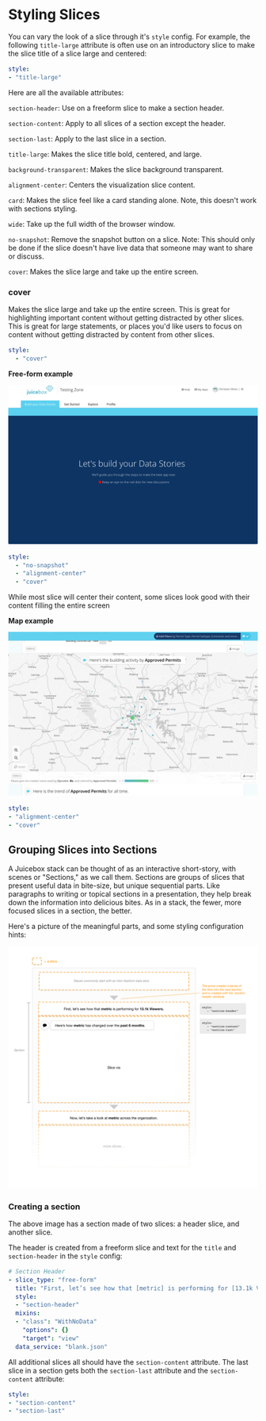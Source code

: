 # Styling Slices

You can vary the look of a slice through it's `style` config. For example, the following `title-large` attribute is often use on an introductory slice to make the slice title of a slice large and centered:

```yaml
style:
- "title-large"
```

Here are all the available attributes:

`section-header`: Use on a freeform slice to make a section header.

`section-content`: Apply to all slices of a section except the header.

`section-last`: Apply to the last slice in a section.

`title-large`: Makes the slice title bold, centered, and large.

`background-transparent`: Makes the slice background transparent.

`alignment-center`: Centers the visualization slice content.

`card`: Makes the slice feel like a card standing alone. Note, this doesn't work with sections styling.

`wide`: Take up the full width of the browser window.

`no-snapshot`: Remove the snapshot button on a slice. Note: This should only be done if the slice doesn't have live data that someone may want to share or discuss.

`cover`: Makes the slice large and take up the entire screen.

### cover

Makes the slice large and take up the entire screen. This is great for highlighting important content without getting distracted by other slices. This is great for large statements, or places you'd like users to focus on content without getting distracted by content from other slices.

```yaml
style:
  - "cover"
```

**Free-form example**

![image](../../.gitbook/assets/styling-cover-freeform.png)

```yaml
style:
  - "no-snapshot"
  - "alignment-center"
  - "cover"
```

While most slice will center their content, some slices look good with their content filling the entire screen

**Map example**

![image](../../.gitbook/assets/styling-cover-map%20%281%29.png)

```yaml
style:
- "alignment-center"
- "cover"
```

## Grouping Slices into Sections

A Juicebox stack can be thought of as an interactive short-story, with scenes or "Sections," as we call them. Sections are groups of slices that present useful data in bite-size, but unique sequential parts. Like paragraphs to writing or topical sections in a presentation, they help break down the information into delicious bites. As in a stack, the fewer, more focused slices in a section, the better.

Here's a picture of the meaningful parts, and some styling configuration hints:

![image](../../.gitbook/assets/jbdoc-styling-sections.png)

### Creating a section

The above image has a section made of two slices: a header slice, and another slice.

The header is created from a freeform slice and text for the `title` and `section-header` in the `style` config:

```yaml
# Section Header
- slice_type: "free-form"
  title: "First, let’s see how that [metric] is performing for [13.1k Viewers]."
  style:
  - "section-header"
  mixins:
  - "class": "WithNoData"
    "options": {}
    "target": "view"
  data_service: "blank.json"
```

All additional slices all should have the `section-content` attribute. The last slice in a section gets both the `section-last` attribute and the `section-content` attribute:

```yaml
style:
- "section-content"
- "section-last"
```

